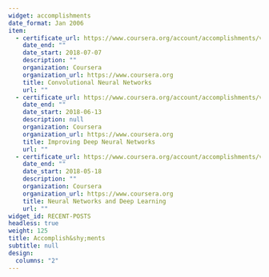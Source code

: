 ```yaml
---
widget: accomplishments
date_format: Jan 2006
item:
  - certificate_url: https://www.coursera.org/account/accomplishments/verify/THJREJ2Y4JPL
    date_end: ""
    date_start: 2018-07-07
    description: ""
    organization: Coursera
    organization_url: https://www.coursera.org
    title: Convolutional Neural Networks
    url: ""
  - certificate_url: https://www.coursera.org/account/accomplishments/verify/CS66A7BGY9NL
    date_end: ""
    date_start: 2018-06-13
    description: null
    organization: Coursera
    organization_url: https://www.coursera.org
    title: Improving Deep Neural Networks
    url: ""
  - certificate_url: https://www.coursera.org/account/accomplishments/verify/DSL5JBLGJ3RG
    date_end: ""
    date_start: 2018-05-18
    description: ""
    organization: Coursera
    organization_url: https://www.coursera.org
    title: Neural Networks and Deep Learning
    url: ""
widget_id: RECENT-POSTS
headless: true
weight: 125
title: Accomplish&shy;ments
subtitle: null
design:
  columns: "2"
---
```

